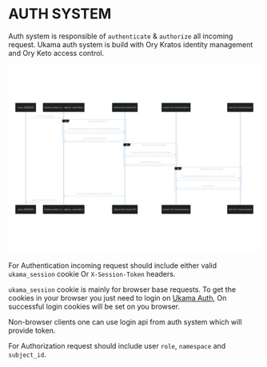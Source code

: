# AUTH SYSTEM

Auth system is responsible of `authenticate` & `authorize` all incoming request. Ukama auth system is build with Ory Kratos identity management and Ory Keto access control.

![plot](../docs/auth-system.svg)

For Authentication incoming request should include either valid `ukama_session` cookie Or `X-Session-Token` headers.

`ukama_session` cookie is mainly for browser base requests. To get the cookies in your browser you just need to login on [Ukama Auth](https://auth.dev.ukama.com), On successful login cookies will be set on you browser.

Non-browser clients one can use login api from auth system which will provide token.

For Authorization request should include user `role`, `namespace` and `subject_id`.